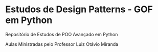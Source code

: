# Estudos de Design Patterns - GOF em Python
 Repositório de Estudos de POO Avançado em Python

 Aulas Ministradas pelo Professor Luiz Otávio Miranda
